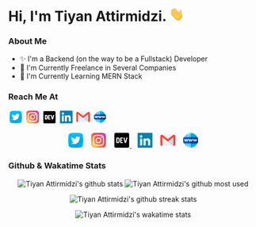 <!-- ========= Start Markdown ========= -->

# Hi, I'm Tiyan Attirmidzi. <img src="https://github.com/tiyan-attirmidzi/tiyan-attirmidzi/blob/master/assets/gif/wave.gif?raw=true" width="30px">

### About Me

- ✨ I'm a Backend (on the way to be a Fullstack) Developer
- 💼 I'm Currently Freelance in Several Companies
- 🌱 I'm Currently Learning MERN Stack

### Reach Me At

[![Icon Twitter](/assets/images/twitter.png "Twitter Account")](https://twitter.com/onggolll)
[![Icon Instagram](/assets/images/instagram.png "Instagram Account")](https://instagram.com/tiyan.attirmidzi)
[![Icon Dev](/assets/images/devto.png "Dev Account")](https://dev.to/tiyanattirmidzi)
[![Icon LinkedIn](/assets/images/linkedin.png "LinkedIn Account")](https://instagram.com/tiyan.attirmidzi)
[![Icon Gmail](/assets/images/gmail.png "Email Account")](mailto:tiyanattirmidzi20@gmail.com)
[![Icon Web](/assets/images/world-wide-web.png "Personal Website")](https://tiyan-attirmidzi.github.io)

<p align='center'>
    <a href="https://twitter.com/onggolll" target="_blank" style="text-decoration: none;">
        <img height="30" src="https://github.com/tiyan-attirmidzi/tiyan-attirmidzi/blob/master/assets/images/twitter.svg?raw=true">
    </a>
    &nbsp;&nbsp;
    <a href="https://instagram.com/tiyan.attirmidzi" target="_blank" style="text-decoration: none;">
        <img height="30" src="https://github.com/tiyan-attirmidzi/tiyan-attirmidzi/blob/master/assets/images/instagram.svg?raw=true">
    </a>
    &nbsp;&nbsp;
    <a href="https://dev.to/tiyanattirmidzi" target="_blank">
        <img height="30" src="https://github.com/tiyan-attirmidzi/tiyan-attirmidzi/blob/master/assets/images/devto.svg?raw=true">
    </a>
    &nbsp;&nbsp;
    <a href="https://www.linkedin.com/in/tiyan-attirmidzi-223475156" target="_blank" style="text-decoration: none;">
        <img height="30" src="https://github.com/tiyan-attirmidzi/tiyan-attirmidzi/blob/master/assets/images/linkedin.svg?raw=true">
    </a>
    &nbsp;&nbsp;
    <a href="mailto:tiyanattirmidzi20@gmail.com" target="_blank" style="text-decoration: none;">
        <img height="30" src="https://github.com/tiyan-attirmidzi/tiyan-attirmidzi/blob/master/assets/images/gmail.svg?raw=true">
    </a>
    &nbsp;&nbsp;
    <a href="https://tiyan-attirmidzi.github.io" target="_blank" style="text-decoration: none;">
        <img height="30" src="https://github.com/tiyan-attirmidzi/tiyan-attirmidzi/blob/master/assets/images/world-wide-web.svg?raw=true">
    </a>
</p>

### Github & Wakatime Stats

<div align="center">
    <a href="https://github-readme-stats.vercel.app/api?username=tiyan-attirmidzi&count_private=true&show_icons=true&theme=react" style="text-decoration: none;">
        <img align="center" src="https://github-readme-stats.vercel.app/api?username=tiyan-attirmidzi&count_private=true&show_icons=true&theme=react" alt="Tiyan Attirmidzi's github stats" />
    </a>
    <a href="https://github-readme-stats.vercel.app/api/top-langs/?username=tiyan-attirmidzi&show_icons=true&theme=react&layout=compact" style="text-decoration: none;">
        <img align="center" src="https://github-readme-stats.vercel.app/api/top-langs/?username=tiyan-attirmidzi&show_icons=true&theme=react&layout=compact" alt="Tiyan Attirmidzi's github most used" />
    </a>
</div>

<p></p>

<div align="center">
    <a href="https://github-readme-streak-stats.herokuapp.com/demo/preview.php?user=tiyan-attirmidzi&theme=react" style="text-decoration: none;">
        <img src="https://github-readme-streak-stats.herokuapp.com/demo/preview.php?user=tiyan-attirmidzi&theme=react" alt="Tiyan Attirmidzi's github streak stats" />
    </a>
</div>

<p></p>

<div align="center">
    <a href="https://github-readme-stats.vercel.app/api/wakatime/?username=tiyanattirmidzi&show_icons=true&theme=react" style="text-decoration: none;">
        <img src="https://github-readme-stats.vercel.app/api/wakatime/?username=tiyanattirmidzi&show_icons=true&theme=react" alt="Tiyan Attirmidzi's wakatime stats" />
    </a>
</div>

<!-- ========= End Markdown ========= -->

<br />
<br />

[twitter]: https://twitter.com/onggolll